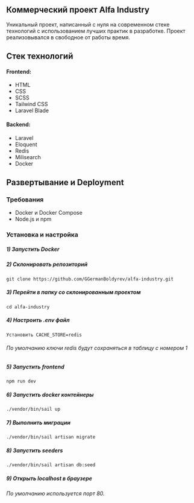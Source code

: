 ## Коммерческий проект Alfa Industry

Уникальный проект, написанный с нуля на современном стеке технологий с 
использованием лучших практик в разработке. Проект реализовывался в 
свободное от работы время.

## Стек технологий

#### Frontend: 
- HTML 
- CSS 
- SCSS
- Tailwind CSS
- Laravel Blade

#### Backend: 
- Laravel
- Eloquent
- Redis
- Milisearch
- Docker


## Развертывание и Deployment
### Требования
- Docker и Docker Compose
- Node.js и npm
### Установка и настройка
##### 1)  Запустить Docker
##### 2) Склонировать репозиторий 
```
git clone https://github.com/GGermanBoldyrev/alfa-industry.git
```
##### 3) Перейти в папку со склонированным проектом
```
cd alfa-industry
```
##### 4) Настроить .env файл
``` 
Установить CACHE_STORE=redis 
```
###### По умолчанию ключи redis будут сохраняться в таблицу с номером 1
##### 5) Запустить frontend 
```
npm run dev
```
##### 6) Запустить docker контейнеры 
```
./vendor/bin/sail up
```
##### 7) Выполнить миграции 
```
./vendor/bin/sail artisan migrate
```
##### 8) Запустить seeders 
```
./vendor/bin/sail artisan db:seed 
```
##### 9) Открыть localhost в браузере 
###### По умолчанию используется порт 80.
